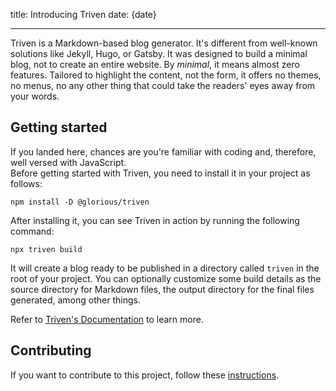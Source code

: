
title: Introducing Triven
date: {date}

---

Triven is a Markdown-based blog generator. It's different from well-known solutions like Jekyll, Hugo, or Gatsby. It was designed to build a minimal blog, not to create an entire website. By *minimal*, it means almost zero features. Tailored to highlight the content, not the form, it offers no themes, no menus, no any other thing that could take the readers' eyes away from your words.

## Getting started

If you landed here, chances are you're familiar with coding and, therefore, well versed with JavaScript.  
Before getting started with Triven, you need to install it in your project as follows:

```
npm install -D @glorious/triven
```

After installing it, you can see Triven in action by running the following command:
```
npx triven build
```
It will create a blog ready to be published in a directory called `triven` in the root of your project.
You can optionally customize some build details as the source directory for Markdown files, the output directory for the final files generated, among other things.

Refer to [Triven's Documentation](https://github.com/glorious-codes/glorious-triven#triven) to learn more.

## Contributing

If you want to contribute to this project, follow these [instructions](https://github.com/glorious-codes/glorious-triven/blob/master/CONTRIBUTING.md).
